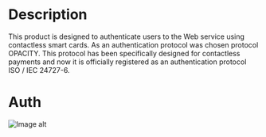 # Description
This product is designed to authenticate users to the Web service using contactless smart cards. As an authentication protocol was chosen protocol OPACITY. This protocol has been specifically designed for contactless payments and now it is officially registered as an authentication protocol ISO / IEC 24727-6.

# Auth
![Image alt](https://github.com/shevelevsergey/opacity-for-smartcard/raw/master/image/image.png)
